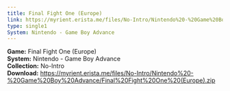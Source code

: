 ```yaml
---
title: Final Fight One (Europe)
link: https://myrient.erista.me/files/No-Intro/Nintendo%20-%20Game%20Boy%20Advance/Final%20Fight%20One%20(Europe).zip
type: single1
System: Nintendo - Game Boy Advance
---
```

<b>Game:</b> Final Fight One (Europe)<br>
<b>System:</b> Nintendo - Game Boy Advance<br>
<b>Collection:</b> No-Intro<br>
<b>Download:</b> https://myrient.erista.me/files/No-Intro/Nintendo%20-%20Game%20Boy%20Advance/Final%20Fight%20One%20(Europe).zip